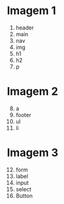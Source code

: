 # Imagem 1

1. header
2.  main 
3.  nav 
4.  img 
5.  h1 
6.  h2
7.  p 

# Imagem 2

8.  a 
9. footer 
10. ul 
11. li 

# Imagem 3

12. form 
13. label 
14. input 
15. select 
16. Button 